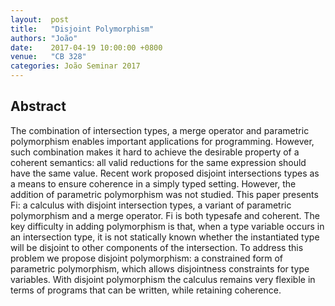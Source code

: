 ```yaml
--- 
layout:  post 
title:   "Disjoint Polymorphism"
authors: "João"
date:    2017-04-19 10:00:00 +0800
venue:   "CB 328"
categories: João Seminar 2017
--- 
```

## Abstract

The combination of intersection types, a merge operator and parametric
polymorphism enables important applications for programming. However, such
combination makes it hard to achieve the desirable property of a coherent
semantics: all valid reductions for the same expression should have the same
value. Recent work proposed disjoint intersections types as a means to
ensure
coherence in a simply typed setting. However, the addition of parametric
polymorphism was not studied. This paper presents Fi: a calculus with
disjoint
intersection types, a variant of parametric polymorphism and a merge
operator.
Fi is both typesafe and coherent. The key difficulty in adding polymorphism
is
that, when a type variable occurs in an intersection type, it is not
statically
known whether the instantiated type will be disjoint to other components of
the
intersection. To address this problem we propose disjoint polymorphism: a
constrained form of parametric polymorphism, which allows disjointness
constraints for type variables. With disjoint polymorphism the calculus
remains
very flexible in terms of programs that can be written, while retaining
coherence.


